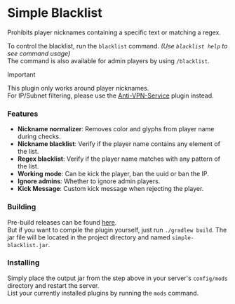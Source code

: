 # Simple Blacklist
Prohibits player nicknames containing a specific text or matching a regex.

To control the blacklist, run the ``blacklist`` command. *(Use ``blacklist help`` to see command usage)* <br>
The command is also available for admin players by using ``/blacklist``.

> [!IMPORTANT]
>
> This plugin only works around player nicknames. <br>
> For IP/Subnet filtering, please use the [Anti-VPN-Service](https://github.com/xpdustry/Anti-VPN-Service) plugin instead.


### Features
* **Nickname normalizer**: Removes color and glyphs from player name during checks.
* **Nickname blacklist**: Verify if the player name contains any element of the list.
* **Regex blacklist**: Verify if the player name matches with any pattern of the list.
* **Working mode**: Can be kick the player, ban the uuid or ban the IP.
* **Ignore admins**: Whether to ignore admin players.
* **Kick Message**: Custom kick message when rejecting the player.


### Building
Pre-build releases can be found [here](https://github.com/Xpdustry/simple-blacklist/releases). <br>
But if you want to compile the plugin yourself, just run ``./gradlew build``. 
The jar file will be located in the project directory and named ``simple-blacklist.jar``.


### Installing
Simply place the output jar from the step above in your server's `config/mods` directory and restart the server. <br>
List your currently installed plugins by running the `mods` command.
